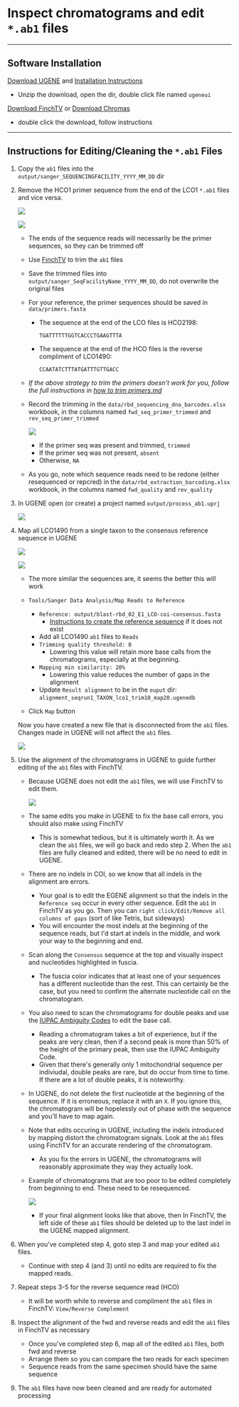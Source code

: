 # Inspect chromatograms and edit `*.ab1` files

---

## Software Installation

[Download UGENE](http://ugene.net/download-all.html) and [Installation Instructions](https://doc.ugene.net/wiki/display/UM/Download+and+Installation)

   * Unzip the download, open the dir, double click file named `ugeneui`

[Download FinchTV](https://digitalworldbiology.com/FinchTV) or [Download Chromas](https://technelysium.com.au/wp/chromas/)

   * double click the download, follow instructions

---

## Instructions for Editing/Cleaning the `*.ab1` Files

1. Copy the `ab1` files into the `output/sanger_SEQUENCINGFACILITY_YYYY_MM_DD` dir

2. Remove the HCO1 primer sequence from the end of the LCO1 `*.ab1` files and vice versa.

   ![](markdown_images/finch_lco_trim_primer.png)

   ![](markdown_images/finch_hco_trim_primer.png)

   * The ends of the sequence reads will necessarily be the primer sequences, so they can be trimmed off
   * Use [FinchTV](https://digitalworldbiology.com/FinchTV) to trim the `ab1` files
   * Save the trimmed files into `output/sanger_SeqFacilityName_YYYY_MM_DD`, do not overwrite the original files
   * For your reference, the primer sequences should be saved in `data/primers.fasta`
      * The sequence at the end of the LCO files is HCO2198: 
	  
         `TGATTTTTTGGTCACCCTGAAGTTTA`
		 
      * The sequence at the end of the HCO files is the reverse compliment of LCO1490: 
	  
         `CCAATATCTTTATGATTTGTTGACC`

   * *If the above strategy to trim the primers doesn't work for you, follow the full instructions in [how to trim primers.md](./how_to_trim_primers.md)*
		 
   * Record the trimming in the `data/rbd_sequencing_dna_barcodes.xlsx` workbook, in the columns named `fwd_seq_primer_trimmed` and `rev_seq_primer_trimmed`

      ![](markdown_images/metadata_primer_trim.png)

      * If the primer seq was present and trimmed, `trimmed`
      * If the primer seq was not present, `absent`
      * Otherwise, `NA`
   * As you go, note which sequence reads need to be redone (either resequenced or repcred) in the `data/rbd_extraction_barcoding.xlsx` workbook, in the columns named `fwd_quality` and `rev_quality`

3. In UGENE open (or create) a project named `output/process_ab1.uprj`

   ![](markdown_images/ugene_process_ab1.png)


4. Map all LCO1490 from a single taxon to the consensus reference sequence in UGENE
   
   ![](markdown_images/ugene_mapping_menu.png)
   
   ![](markdown_images/ugene_mapping_settings.png)
   

   * The more similar the sequences are, it seems the better this will work
      
   * `Tools/Sanger Data Analysis/Map Reads to Reference`
      * `Reference: output/blast-rbd_02_E1_LCO-coi-consensus.fasta`
         * [Instructions to create the reference sequence](howto_create_reference.md) if it does not exist
	  * Add all LCO1490 `ab1` files to `Reads` 
      * `Trimming quality threshold: 0`
         * Lowering this value will retain more base calls from the chromatograms, especially at the beginning.
      * `Mapping min similarity: 20%`
         * Lowering this value reduces the number of gaps in the alignment
      * Update `Result alignment` to be in the `ouput` dir: `alignment_seqrun1_TAXON_lco1_trim10_map20.ugenedb`
   

   * Click `Map` button
   
   Now you have created a new file that is disconnected from the `ab1` files.  Changes made in UGENE will not affect the `ab1` files.
   
   ![](markdown_images/ugene_mapping_alignment.png)

   
5. Use the alignment of the chromatograms in UGENE to guide further editing of the `ab1` files with FinchTV.

   * Because UGENE does not edit the `ab1` files, we will use FinchTV to edit them.
   
      ![](markdown_images/finchtv_window.png)
   
   * The same edits you make in UGENE to fix the base call errors, you should also make using FinchTV
      * This is somewhat tedious, but it is ultimately worth it. As we clean the `ab1` files, we will go back and redo step 2.  When the `ab1` files are fully cleaned and edited, there will be no need to edit in UGENE.
   
   * There are no indels in COI, so we know that all indels in the alignment are errors.
      * Your goal is to edit the EGENE alignment so that the indels in the `Reference seq` occur in every other sequence.  Edit the `ab1` in FinchTV as you go.  Then you can `right click/Edit/Remove all columns of gaps` (sort of like Tetris, but sideways)
      * You will encounter the most indels at the beginning of the sequence reads, but I'd start at indels in the middle, and work your way to the beginning and end.
   
   * Scan along the `Consensus` sequence at the top and visually inspect and nucleotides highlighted in fuscia.
      * The fuscia color indicates that at least one of your sequences has a different nucleotide than the rest. This can certainly be the case, but you need to confirm the alternate nucleotide call on the chromatogram.
   
   * You also need to scan the chromatograms for double peaks and use the [IUPAC Ambiguity Codes](https://droog.gs.washington.edu/parc/images/iupac.html) to edit the base call.
      * Reading a chromatogram takes a bit of experience, but if the peaks are very clean, then if a second peak is more than 50% of the height of the primary peak, then use the IUPAC Ambiguity Code.
      * Given that there's generally only 1 mitochondrial sequence per indiviudal, double peaks are rare, but do occur from time to time. If there are a lot of double peaks, it is noteworthy.
   
   * In UGENE, do not delete the first nucleotide at the beginning of the sequence. If it is erroneous, replace it with an `X`. If you ignore this, the chromatogram will be hopelessly out of phase with the sequence and you'll have to map again.
   
   * Note that edits occuring in UGENE, including the indels introduced by mapping distort the chromatogram signals.  Look at the `ab1` files using FinchTV for an accurate rendering of the chromatogram.
      * As you fix the errors in UGENE, the chromatograms will reasonably approximate they way they actually look.
   
   * Example of chromatograms that are too poor to be edited completely from beginning to end.  These need to be resequenced.

      ![](markdown_images/ugene_mapping_alignment_stop.png)

      * If your final alignment looks like that above, then In FinchTV, the left side of these `ab1` files should be deleted up to the last indel in the UGENE mapped alignment.
   
6. When you've completed step 4, goto step 3 and map your edited `ab1` files.

   * Continue with step 4 (and 3) until no edits are required to fix the mapped reads.

7. Repeat steps 3-5 for the reverse sequence read (HCO)

   * It will be worth while to reverse and compliment the `ab1` files in FinchTV: `View/Reverse Complement`
   
8. Inspect the alignment of the fwd and reverse reads and edit the `ab1` files in FinchTV as necessary

   * Once you've completed step 6, map all of the edited `ab1` files, both fwd and reverse
   * Arrange them so you can compare the two reads for each specimen
   * Sequence reads from the same specimen should have the same sequence

9. The `ab1` files have now been cleaned and are ready for automated processing
